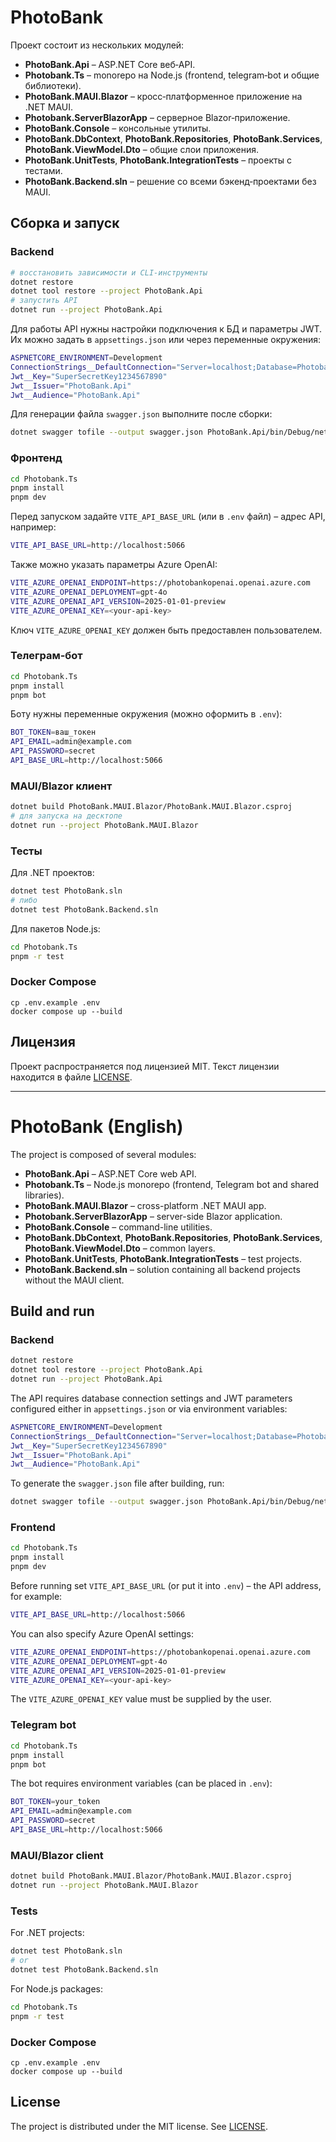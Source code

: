 # PhotoBank

Проект состоит из нескольких модулей:

- **PhotoBank.Api** – ASP.NET Core веб‑API.
- **Photobank.Ts** – monorepo на Node.js (frontend, telegram‑bot и общие библиотеки).
- **PhotoBank.MAUI.Blazor** – кросс‑платформенное приложение на .NET MAUI.
- **Photobank.ServerBlazorApp** – серверное Blazor‑приложение.
- **PhotoBank.Console** – консольные утилиты.
- **PhotoBank.DbContext**, **PhotoBank.Repositories**, **PhotoBank.Services**, **PhotoBank.ViewModel.Dto** – общие слои приложения.
- **PhotoBank.UnitTests**, **PhotoBank.IntegrationTests** – проекты с тестами.
- **PhotoBank.Backend.sln** – решение со всеми бэкенд‑проектами без MAUI.

## Сборка и запуск

### Backend

```bash
# восстановить зависимости и CLI-инструменты
dotnet restore
dotnet tool restore --project PhotoBank.Api
# запустить API
dotnet run --project PhotoBank.Api
```

Для работы API нужны настройки подключения к БД и параметры JWT. Их можно задать в `appsettings.json` или через переменные окружения:

```bash
ASPNETCORE_ENVIRONMENT=Development
ConnectionStrings__DefaultConnection="Server=localhost;Database=Photobank;Trusted_Connection=True;MultipleActiveResultSets=true;Encrypt=False;"
Jwt__Key="SuperSecretKey1234567890"
Jwt__Issuer="PhotoBank.Api"
Jwt__Audience="PhotoBank.Api"
```

Для генерации файла `swagger.json` выполните после сборки:

```bash
dotnet swagger tofile --output swagger.json PhotoBank.Api/bin/Debug/net9.0/PhotoBank.Api.dll v1
```

### Фронтенд

```bash
cd Photobank.Ts
pnpm install
pnpm dev
```

Перед запуском задайте `VITE_API_BASE_URL` (или в `.env` файл) – адрес API,
например:

```bash
VITE_API_BASE_URL=http://localhost:5066
```

Также можно указать параметры Azure OpenAI:

```bash
VITE_AZURE_OPENAI_ENDPOINT=https://photobankopenai.openai.azure.com
VITE_AZURE_OPENAI_DEPLOYMENT=gpt-4o
VITE_AZURE_OPENAI_API_VERSION=2025-01-01-preview
VITE_AZURE_OPENAI_KEY=<your-api-key>
```

Ключ `VITE_AZURE_OPENAI_KEY` должен быть предоставлен пользователем.

### Телеграм‑бот

```bash
cd Photobank.Ts
pnpm install
pnpm bot
```

Боту нужны переменные окружения (можно оформить в `.env`):

```bash
BOT_TOKEN=ваш_токен
API_EMAIL=admin@example.com
API_PASSWORD=secret
API_BASE_URL=http://localhost:5066
```

### MAUI/Blazor клиент

```bash
dotnet build PhotoBank.MAUI.Blazor/PhotoBank.MAUI.Blazor.csproj
# для запуска на десктопе
dotnet run --project PhotoBank.MAUI.Blazor
```

### Тесты

Для .NET проектов:

```bash
dotnet test PhotoBank.sln
# либо
dotnet test PhotoBank.Backend.sln
```

Для пакетов Node.js:

```bash
cd Photobank.Ts
pnpm -r test
```

### Docker Compose

```
cp .env.example .env
docker compose up --build
```

## Лицензия

Проект распространяется под лицензией MIT. Текст лицензии находится в файле [LICENSE](LICENSE).

---

# PhotoBank (English)

The project is composed of several modules:

- **PhotoBank.Api** – ASP.NET Core web API.
- **Photobank.Ts** – Node.js monorepo (frontend, Telegram bot and shared libraries).
- **PhotoBank.MAUI.Blazor** – cross-platform .NET MAUI app.
- **Photobank.ServerBlazorApp** – server-side Blazor application.
- **PhotoBank.Console** – command-line utilities.
- **PhotoBank.DbContext**, **PhotoBank.Repositories**, **PhotoBank.Services**, **PhotoBank.ViewModel.Dto** – common layers.
- **PhotoBank.UnitTests**, **PhotoBank.IntegrationTests** – test projects.
- **PhotoBank.Backend.sln** – solution containing all backend projects without the MAUI client.

## Build and run

### Backend

```bash
dotnet restore
dotnet tool restore --project PhotoBank.Api
dotnet run --project PhotoBank.Api
```

The API requires database connection settings and JWT parameters configured either in `appsettings.json` or via environment variables:

```bash
ASPNETCORE_ENVIRONMENT=Development
ConnectionStrings__DefaultConnection="Server=localhost;Database=Photobank;Trusted_Connection=True;MultipleActiveResultSets=true;Encrypt=False;"
Jwt__Key="SuperSecretKey1234567890"
Jwt__Issuer="PhotoBank.Api"
Jwt__Audience="PhotoBank.Api"
```

To generate the `swagger.json` file after building, run:

```bash
dotnet swagger tofile --output swagger.json PhotoBank.Api/bin/Debug/net9.0/PhotoBank.Api.dll v1
```

### Frontend

```bash
cd Photobank.Ts
pnpm install
pnpm dev
```

Before running set `VITE_API_BASE_URL` (or put it into `.env`) – the API address, for example:

```bash
VITE_API_BASE_URL=http://localhost:5066
```

You can also specify Azure OpenAI settings:

```bash
VITE_AZURE_OPENAI_ENDPOINT=https://photobankopenai.openai.azure.com
VITE_AZURE_OPENAI_DEPLOYMENT=gpt-4o
VITE_AZURE_OPENAI_API_VERSION=2025-01-01-preview
VITE_AZURE_OPENAI_KEY=<your-api-key>
```

The `VITE_AZURE_OPENAI_KEY` value must be supplied by the user.

### Telegram bot

```bash
cd Photobank.Ts
pnpm install
pnpm bot
```

The bot requires environment variables (can be placed in `.env`):

```bash
BOT_TOKEN=your_token
API_EMAIL=admin@example.com
API_PASSWORD=secret
API_BASE_URL=http://localhost:5066
```

### MAUI/Blazor client

```bash
dotnet build PhotoBank.MAUI.Blazor/PhotoBank.MAUI.Blazor.csproj
dotnet run --project PhotoBank.MAUI.Blazor
```

### Tests

For .NET projects:

```bash
dotnet test PhotoBank.sln
# or
dotnet test PhotoBank.Backend.sln
```

For Node.js packages:

```bash
cd Photobank.Ts
pnpm -r test
```

### Docker Compose

```
cp .env.example .env
docker compose up --build
```

## License

The project is distributed under the MIT license. See [LICENSE](LICENSE).
